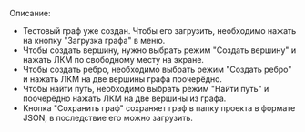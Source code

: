 Описание:
- Тестовый граф уже создан. Чтобы его загрузить, необходимо нажать на кнопку "Загрузка графа" в меню.
- Чтобы создать вершину, нужно выбрать режим "Создать вершину" и нажать ЛКМ по свободному месту на экране.
- Чтобы создать ребро, необходимо выбрать режим "Создать ребро" и нажать ЛКМ на две вершины графа поочерёдно.
- Чтобы найти путь, необходимо выбрать режим "Найти путь" и поочерёдно нажать ЛКМ на две вершины из графа.
- Кнопка "Сохранить граф" сохраняет граф в папку проекта в формате JSON, в последствие его можно загрузить.
